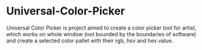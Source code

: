 # Universal-Color-Picker
Universal Color Picker is project aimed to create a color picker tool for artist, which works on whole window (not bounded by the boundaries of software) and create a selected color pallet with their rgb, hsv and hex value.
